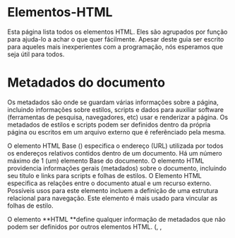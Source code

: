 # Elementos-HTML
Esta página lista todos os elementos HTML. Eles são agrupados por função para ajuda-lo a achar o que quer fácilmente. Apesar deste guia ser escrito para aqueles mais inexperientes com a programação, nós esperamos que seja útil para todos.

# Metadados do documento
Os metadados são onde se guardam várias informações sobre a página, incluindo informações sobre estilos, scripts e dados para auxiliar software (ferramentas de pesquisa, navegadores, etc) usar e renderizar a página. Os metadados de estilos e scripts podem ser definidos dentro da própria página ou escritos em um arquivo externo que é referênciado pela mesma.


<base>	O elemento HTML Base (<base>) especifica o endereço (URL) utilizada por todos os endereços relativos contidos dentro de um documento. Há um número máximo de 1 (um) elemento Base <base> do documento.

<head>	O elemento HTML <head> providencia informações gerais (metadados) sobre o documento, incluindo seu título e links para scripts e folhas de estilos.

<link>	O Elemento HTML <link> especifica as relações entre o documento atual e um recurso externo. Possíveis usos para este elemento incluem a definição de uma estrutura relacional para navegação. Este elemento é mais usado para vincular as folhas de estilo.

<meta>	O elemento **HTML <meta> **define qualquer informação de metadados que não podem ser definidos por outros elementos HTML. (<base>, <link>, <script>, <style> ou <title>).

<style>	O elemento HTML <style> contém informações de estilo para um documento ou uma parte do documento. As informações de estilo específico estão contidas dentro deste elemento, geralmente no CSS.

<title>	O elemento HTML <title> (Elemento HTML Título) define o título do documento, mostrado na barra de título de um navegador ou na aba da página. Pode conter somente texto e quaisquer marcações contidas no texto não são interpretadas.

#Sectioning root
<body>	O elemento <body> do HTML representa o conteúdo de um documento HTML. è permitido apenas um <body> por documento.


# Separação de conteúdo
Elementos de separação de conteúdo permitem organizar o conteúdo do documento em partes lógicas. Use elementos de separação para criar um esboço do conteúdo da página, incluindo navegação por cabeçalho e rodapé, e elementos de cabeçalho para identificar seções de conteúdo.

<address>	O elemento HTML <address> fornece informações de contato para seu ancestral <article> ou <body> mais próximo; no segundo caso, ele se aplica ao documento inteiro.

<article>	O Elemento HTML Article (<article>) representa uma composição independente em um documento, página, aplicação, ou site, ou que é destinado a ser distribuido de forma independente ou reutilizável, por exemplo, em sindicação. Este poderia ser o post de um fórum, um artigo de revista ou jornal, um post de um blog, um comentário enviado por um usuário, um gadget ou widget interativos, ou qualquer outra forma de conteúdo independente.

<aside>	O elemento HTML <aside> representa uma seção de uma página que consiste de conteúdo que é tangencialmente relacionado ao conteúdo do seu entorno, que poderia ser considerado separado do conteúdo. Essas seções são, muitas vezes, representadas como barras laterais. Elas muitas vezes contem explicações laterais, como a definição de um glossário; conteúdo vagamente relacionado, como avisos; a biografia do autor; ou, em aplicações web, informações de perfil ou links de blogs relacionados.

<footer>	O elemento HTML de Rodapé (<footer>) representa um rodapé para o seu sectioning content (conteúdo de seção) mais próximo ou sectioning root elemento (ou seja, seu parente mais próximo <article>, <aside>, <nav>, <section>, <blockquote>, <body>, <details>, <fieldset>, <figure>, <td>). Normalmente um rodapé contém informações sobre o autor da seção de dados, direitos autorais ou links para documentos relacionados.

<header>	O elemento HTML <header> representa um grupo de suporte introdutório ou navegacional. Pode conter alguns elementos de cabeçalho mas também outros elementos como um logo, seções de cabeçalho, formulário de pesquisa, e outros.
<h1>, <h2>, <h3>, <h4>, <h5>, <h6>	Os elementos HTML <h1>–<h6> representam seis níveis de título de seção. <h1> é o nível de seção mais alto e <h6> é o mais baixo.

<main>	O elemento <main> define o conteúdo principal dentro do <body> em seu documento ou aplicação. Entende-se como conteúdo principal aquele relacionado diretamente com o tópico central da página ou com a funcionalidade central da aplicação. O mesmo deverá ser único na página, ou seja, dentro do elemento <main> não deverão ser incluidas seções da página que sejam comuns a todo o site ou aplicação, tais como mecanismos de navegação, informações de copyright, logotipo e campos de busca (a não ser, é claro, caso a função principal do documento seja fazer algum tipo de busca).

<nav>	O Elemento HTML de Navegação (<nav>) representa uma seção de uma página que aponta para outras páginas ou para outras áreas da página, ou seja, uma seção com links de navegação.

<section>	O elemento HTML <section> representa uma seção genérica contida em um documento HTML, geralmente com um título, quando não existir um elemento semântico mais específico para representá-lo.


# Conteúdo textual
Usam-se elementos HTML de conteúdo textual para se organizar blocos ou seções de conteúdo postos entre as tags de abertura <body> e fechamento </body>. Importantes para accessibilidade e SEO, esses elementos identificam o propósito ou estrutura do conteúdo.

<blockquote>	O Elemento HTML <blockquote> (ou Elemento HTML de citação de bloco) indica que o texto incluído é uma longa citação. Normalmente, este é processado visualmente pelo recuo (ver Notas sobre como mudá-lo). A URL para a fonte da citação pode ser dada usando o atributo cite, enquanto uma representação de texto da fonte pode ser dada usando o <cite> elemento.

<dd>	O elemento HTML <dd> fornece detalhes ou uma definição mais completa do termo precedente (definido por <dt>) numa lista de descrições (<dl>).

<div>	O elemento de divisão **HTML <div> **é um container genérico para conteúdo de fluxo, que de certa forma não representa nada. Ele pode ser utilizado para agrupar elementos para fins de estilos (usando class ou id), ou porque eles compartilham valores de atributos, como lang. Ele deve ser utilizado somente quando não tiver outro elemento de semântica (tal como <article> ou <nav>).
<dl>	O elemento HTML Definition List (<dl>) engloba uma lista de pares de termos e descrições. Um uso comum para este elemento é para implementar um glossário ou exibir metadados(uma lista de pares chave e valor).

<dt>	O elemento HTML <dt> (ou Elemento HTML de Definição de Termo) identifica um termo na lista de definição. Este elemento pode ocorrer somente em um elemento filho de <dl>. Geralmente seguido por um elemento <dd>; ou multiplos <dt> na mesma linha indicam vários termos sendo definidos pelo próximo element <dd>.

<figcaption>	O Elemento HTML Figcaption (<figcaption>) representa uma legenda ou uma legenda associada com uma figura ou ilustração descrita pelo resto dos dados do elemento <figure> que seu elemento pai.

<figure>	O elemento <figure> HTML representa conteúdo autocontido, potencialmente com uma legenda opcional, que é especificada usando o <figcaption> elemento. A figura, sua legenda e seu conteúdo são referenciados como uma única unidade.

<hr>	O elemento HTML <hr> representa uma quebra temática entre elementos de nível de parágrafo (por exemplo , uma mudança da cena de uma história, ou uma mudança de tema com uma seção). Nas versões anteriores do HTML, representava uma linha horizontal. Pode continuar sendo exibida como uma linha horizontal nos navegadores, mas agora está definida em termos semânticos, em vez de termos de apresentação.

<li>	O elemento HTML <li> (ou a Lista dos Itens de um elemento HTML) é usado para representar um item que faz parte de uma lista. Este item deve estar contido em um elemento pai: uma lista ordenada (<ol>), uma lista desordenada (<ul>) , ou um menu (<menu>) e representa uma única entidade dessa lista. Em menus e listas desordenadas a relação de itens é exibida, normalmente, usando pontos de marcação (as bolinhas). Em listas ordenadas eles são, comumente, mostrados com algum contador ascendente - como um número, ou letra - à sua esquerda.
<menu>	Uma alternativa semântica para (<ul>, mas tratada pelos navegadores (e exposta por meio da árvore de acessibilidade) como não diferente de (<ul>. Representa uma lista não ordenada de itens (que são representados por (<li> elementos).

<ol>	O Elemento HTML <ol> (ou Elemento HTML de lista ordenada) representa uma lista de itens ordenados. De forma característica esses itens ordenados em uma lista são mostrados com uma contagem que os precede, que pode ser de qualquer tipo, como numerais, letras, algarismos romanos, ou simples símbolos. Esse modelo numerado não é definido na descrição html da página, mas na folha de estilos CSS associada, pela propriedade list-style-type.

<p>	O elemento HTML <p> representa um parágrafo. Em mídias visuais, parágrafos são representados como blocos indentados de texto com a primeira letra avançada e separados por linhas em branco. Já em HTML, parágrafos são usados para agrupar conteúdos relacionados de qualquer tipo, como imagens e campos de um formulário.

<pre>	HTML texto preformatado (<pre>) é a tag utilizada para representar texto pré-formatado. Um texto dentro desse elemento é tipicamente exibido em uma fonte não proporcional da mesma maneira em que o texto original foi disposto no arquivo. Espaços em branco são mantidos no texto da mesma forma em que este foi digitado.

<ul>	O elemento HTML<ul> (ou elemento HTML de Lista desordenada) representa uma lista de itens sem ordem rígida, isto é, uma coleção de itens que não trazem uma ordenação numérica e as suas posições, nessa lista, são irrelevantes. Caracteristicamente, os itens em uma lista desordenada são exibidos com um marcador que pode ter várias formas, como um ponto, um círculo, ou um quadrado. O tipo de marcador não é definido na descrição HTML da página, mas na CSS associada, utilizando a propriedade list-style-type
